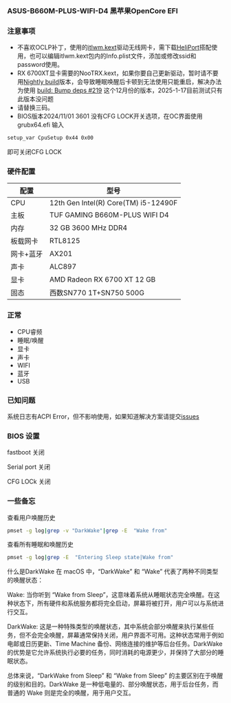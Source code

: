 
### ASUS-B660M-PLUS-WIFI-D4 黑苹果OpenCore EFI

### 注意事项
- 不喜欢OCLP补丁，使用的[itlwm.kext](https://github.com/OpenIntelWireless/itlwm)驱动无线网卡，需下载[HeliPort](https://github.com/OpenIntelWireless/HeliPort.git)搭配使用，也可以编辑itlwm.kext包内的Info.plist文件，添加或修改ssid和password使用。
- RX 6700XT显卡需要的NooTRX.kext，如果你要自己更新驱动，暂时请不要用[Nightly build](https://chefkissinc.github.io/applehax/nootrx/)版本，会导致睡眠唤醒后卡顿到无法使用只能重启，解决办法为使用 [build: Bump deps #219](https://github.com/ChefKissInc/NootRX/actions/runs/11941828922) 这个12月份的版本，2025-1-17目前测试只有此版本没问题
- 请替换三码。
- BIOS版本2024/11/01 3601 没有CFG LOCK开关选项，在OC界面使用grubx64.efi 输入
```bash
setup_var CpuSetup 0x44 0x00
```
即可关闭CFG LOCK

### 硬件配置

|  配置|  型号|
|---|---|
|  CPU| 12th Gen Intel(R) Core(TM) i5-12490F |
|  主板| TUF GAMING B660M-PLUS WIFI D4 |
|  内存| 32 GB 3600 MHz DDR4 |
|  板载网卡|  RTL8125 |
|  网卡+蓝牙| AX201 |
|  声卡| ALC897 |
|  显卡| AMD Radeon RX 6700 XT 12 GB |
|  固态| 西数SN770 1T+SN750 500G|

### 正常
- CPU睿频
- 睡眠/唤醒
- 显卡
- 声卡
- WIFI
- 蓝牙
- USB
### 已知问题
系统日志有ACPI Error，但不影响使用，如果知道解决方案请提交[issues](https://github.com/lu2009/Hackintosh_12490f_ASUS-B660M-PLUS-WIFI-D4_6700xt/issues)



### BIOS 设置
fastboot 关闭

Serial port 关闭

CFG LOCk 关闭
### 一些备忘
查看用户唤醒历史
```bash
pmset -g log|grep -v "DarkWake"|grep -E  "Wake from"
```

查看所有睡眠和唤醒历史
```bash
pmset -g log|grep -E  "Entering Sleep state|Wake from"
```

什么是DarkWake
在 macOS 中，“DarkWake” 和 “Wake” 代表了两种不同类型的唤醒状态：

Wake: 当你听到 “Wake from Sleep”，这意味着系统从睡眠状态完全唤醒。在这种状态下，所有硬件和系统服务都将完全启动，屏幕将被打开，用户可以与系统进行交互。

DarkWake: 这是一种特殊类型的唤醒状态，其中系统会部分唤醒来执行某些任务，但不会完全唤醒，屏幕通常保持关闭，用户界面不可用。这种状态常用于例如电邮或日历更新、Time Machine 备份、网络连接的维护等后台任务。DarkWake 的优势是它允许系统执行必要的任务，同时消耗的电源更少，并保持了大部分的睡眠状态。

总体来说，“DarkWake from Sleep” 和 “Wake from Sleep” 的主要区别在于唤醒的级别和目的。DarkWake 是一种低电量的、部分唤醒状态，用于后台任务，而普通的 Wake 则是完全的唤醒，用于用户交互。
